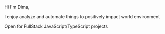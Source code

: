 
Hi I'm Dima, 

I enjoy analyze and automate things to positively impact world environment

Open for FullStack JavaScript/TypeScript projects 
